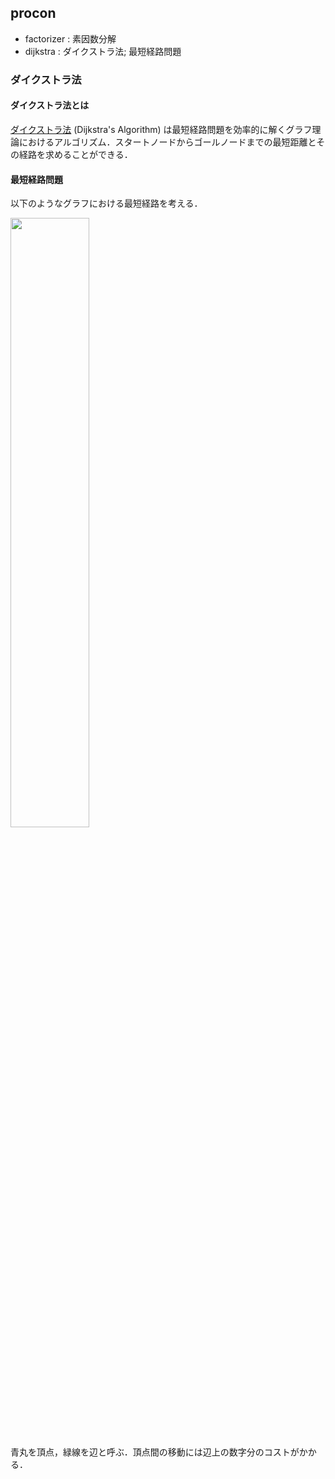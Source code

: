 ## procon
- factorizer : 素因数分解
- dijkstra : ダイクストラ法; 最短経路問題


### ダイクストラ法
#### ダイクストラ法とは
[ダイクストラ法](https://ja.wikipedia.org/wiki/%E3%83%80%E3%82%A4%E3%82%AF%E3%82%B9%E3%83%88%E3%83%A9%E6%B3%95) (Dijkstra's Algorithm) は最短経路問題を効率的に解くグラフ理論におけるアルゴリズム．スタートノードからゴールノードまでの最短距離とその経路を求めることができる．

#### 最短経路問題
以下のようなグラフにおける最短経路を考える．

<img src="http://cdn-ak.f.st-hatena.com/images/fotolife/k/kuuso1/20151213/20151213071247.png" width="50%">

青丸を頂点，緑線を辺と呼ぶ．頂点間の移動には辺上の数字分のコストがかかる．


